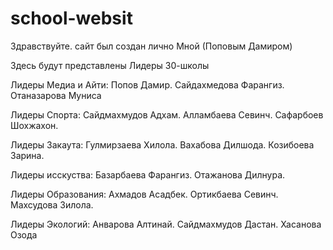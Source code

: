 # school-websit


Здравствуйте. сайт был создан лично Мной (Поповым Дамиром) 


Здесь будут представлены Лидеры 30-школы


Лидеры Медиа и Айти: Попов Дамир. Сайдахмедова Фарангиз. Отаназарова Муниса 

Лидеры Спорта: Сайдмахмудов Адхам. Алламбаева Севинч. Сафарбоев Шохжахон.

Лидеры Закаута: Гулмирзаева Хилола. Вахабова Дилшода. Козибоева Зарина.

Лидеры исскуства: Базарбаева Фарангиз. Отажанова Дилнура.

Лидеры Образования: Ахмадов Асадбек. Ортикбаева Севинч. Махсудова Зилола.
 
 Лидеры Экологий: Анварова Алтинай. Сайдмахмудов Дастан. Хасанова Озода
